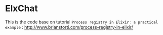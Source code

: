 # ElxChat

This is the code base on tutorial `Process registry in Elixir: a practical example` : http://www.brianstorti.com/process-registry-in-elixir/

